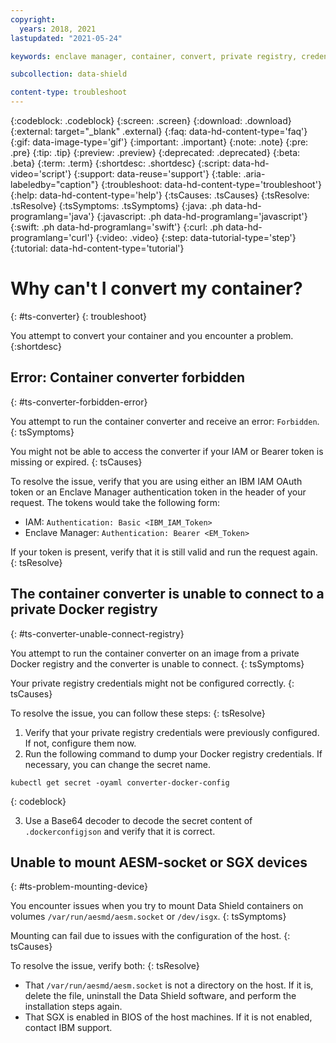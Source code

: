 ```yaml
---
copyright:
  years: 2018, 2021
lastupdated: "2021-05-24"

keywords: enclave manager, container, convert, private registry, credentials, permissions, error, docker, support, cert manager, tokens, sgx, authentication, intel, fortanix, runtime encryption, memory protection, data in use,

subcollection: data-shield

content-type: troubleshoot
---
```


{:codeblock: .codeblock}
{:screen: .screen}
{:download: .download}
{:external: target="_blank" .external}
{:faq: data-hd-content-type='faq'}
{:gif: data-image-type='gif'}
{:important: .important}
{:note: .note}
{:pre: .pre}
{:tip: .tip}
{:preview: .preview}
{:deprecated: .deprecated}
{:beta: .beta}
{:term: .term}
{:shortdesc: .shortdesc}
{:script: data-hd-video='script'}
{:support: data-reuse='support'}
{:table: .aria-labeledby="caption"}
{:troubleshoot: data-hd-content-type='troubleshoot'}
{:help: data-hd-content-type='help'}
{:tsCauses: .tsCauses}
{:tsResolve: .tsResolve}
{:tsSymptoms: .tsSymptoms}
{:java: .ph data-hd-programlang='java'}
{:javascript: .ph data-hd-programlang='javascript'}
{:swift: .ph data-hd-programlang='swift'}
{:curl: .ph data-hd-programlang='curl'}
{:video: .video}
{:step: data-tutorial-type='step'}
{:tutorial: data-hd-content-type='tutorial'}


# Why can't I convert my container?
{: #ts-converter}
{: troubleshoot}

You attempt to convert your container and you encounter a problem.
{:shortdesc}

## Error: Container converter forbidden
{: #ts-converter-forbidden-error}

You attempt to run the container converter and receive an error: `Forbidden`.
{: tsSymptoms}

You might not be able to access the converter if your IAM or Bearer token is missing or expired.
{: tsCauses}

To resolve the issue, verify that you are using either an IBM IAM OAuth token or an Enclave Manager authentication token in the header of your request. The tokens would take the following form:

* IAM: `Authentication: Basic <IBM_IAM_Token>`
* Enclave Manager: `Authentication: Bearer <EM_Token>`

If your token is present, verify that it is still valid and run the request again.
{: tsResolve}


## The container converter is unable to connect to a private Docker registry
{: #ts-converter-unable-connect-registry}

You attempt to run the container converter on an image from a private Docker registry and the converter is unable to connect.
{: tsSymptoms}

Your private registry credentials might not be configured correctly. 
{: tsCauses}

To resolve the issue, you can follow these steps:
{: tsResolve}

1. Verify that your private registry credentials were previously configured. If not, configure them now.
2. Run the following command to dump your Docker registry credentials. If necessary, you can change the secret name.

  ```
  kubectl get secret -oyaml converter-docker-config
  ```
  {: codeblock}

3. Use a Base64 decoder to decode the secret content of `.dockerconfigjson` and verify that it is correct.



## Unable to mount AESM-socket or SGX devices
{: #ts-problem-mounting-device}

You encounter issues when you try to mount Data Shield containers on volumes `/var/run/aesmd/aesm.socket` or `/dev/isgx`.
{: tsSymptoms}

Mounting can fail due to issues with the configuration of the host.
{: tsCauses}

To resolve the issue, verify both:
{: tsResolve}

* That `/var/run/aesmd/aesm.socket` is not a directory on the host. If it is, delete the file, uninstall the Data Shield software, and perform the installation steps again. 
* That SGX is enabled in BIOS of the host machines. If it is not enabled, contact IBM support.

